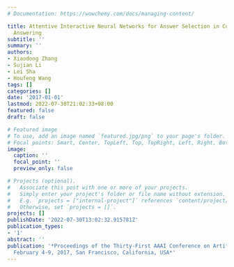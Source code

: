 ```yaml
---
# Documentation: https://wowchemy.com/docs/managing-content/

title: Attentive Interactive Neural Networks for Answer Selection in Community Question
  Answering
subtitle: ''
summary: ''
authors:
- Xiaodong Zhang
- Sujian Li
- Lei Sha
- Houfeng Wang
tags: []
categories: []
date: '2017-01-01'
lastmod: 2022-07-30T21:02:33+08:00
featured: false
draft: false

# Featured image
# To use, add an image named `featured.jpg/png` to your page's folder.
# Focal points: Smart, Center, TopLeft, Top, TopRight, Left, Right, BottomLeft, Bottom, BottomRight.
image:
  caption: ''
  focal_point: ''
  preview_only: false

# Projects (optional).
#   Associate this post with one or more of your projects.
#   Simply enter your project's folder or file name without extension.
#   E.g. `projects = ["internal-project"]` references `content/project/deep-learning/index.md`.
#   Otherwise, set `projects = []`.
projects: []
publishDate: '2022-07-30T13:02:32.915781Z'
publication_types:
- '1'
abstract: ''
publication: '*Proceedings of the Thirty-First AAAI Conference on Artificial Intelligence,
  February 4-9, 2017, San Francisco, California, USA*'
---
```

